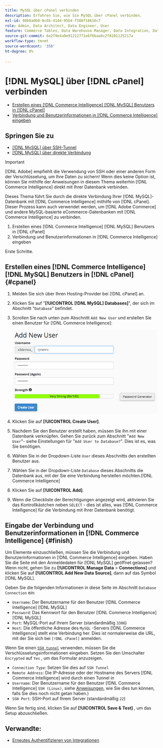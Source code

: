 ```yaml
---
title: MySQL über cPanel verbinden
description: Erfahren Sie, wie Sie MySQL über cPanel verbinden.
exl-id: 90b0a0b0-8c6b-4144-95b4-f588f18616c7
role: Admin, Data Architect, Data Engineer, User
feature: Commerce Tables, Data Warehouse Manager, Data Integration, Data Import/Export, SQL Report Builder
source-git-commit: 6e2f9e4a9e91212771e6f6baa8c2f8101125217a
workflow-type: tm+mt
source-wordcount: '358'
ht-degree: 0%

---
```


# [!DNL MySQL] über [!DNL cPanel] verbinden

* [Erstellen eines  [!DNL Commerce Intelligence] [!DNL MySQL] Benutzers in  [!DNL cPanel]](#cpanel)
* [Verbindung und Benutzerinformationen in [!DNL Commerce Intelligence] eingeben](#finish)

## Springen Sie zu

* [[!DNL MySQL] über SSH-Tunnel](../integrations/mysql-via-ssh-tunnel.md)
* [[!DNL MySQL] über direkte Verbindung](../integrations/mysql-via-a-direct-connection.md)

>[!IMPORTANT]
>
>[!DNL Adobe] empfiehlt die Verwendung von SSH oder einer anderen Form der Verschlüsselung, um Ihre Daten zu sichern! Wenn dies keine Option ist, können Sie mithilfe der Anweisungen in diesem Thema weiterhin [!DNL Commerce Intelligence] direkt mit Ihrer Datenbank verbinden.

Dieses Thema führt Sie durch die direkte Verbindung Ihrer [!DNL MySQL]-Datenbank mit [!DNL Commerce Intelligence] mithilfe von [!DNL cPanel]. Dieser Prozess kann auch verwendet werden, um [!DNL Adobe Commerce] und andere MySQL-basierte eCommerce-Datenbanken mit [!DNL Commerce Intelligence] zu verbinden.

1. Erstellen eines [!DNL Commerce Intelligence] [!DNL MySQL] Benutzers in [!DNL cPanel]
1. Verbindung und Benutzerinformationen in [!DNL Commerce Intelligence] eingeben

Erste Schritte.

## Erstellen eines [!DNL Commerce Intelligence] [!DNL MySQL] Benutzers in [!DNL cPanel] {#cpanel}

1. Melden Sie sich über Ihren Hosting-Provider bei [!DNL cPanel] an.
1. Klicken Sie auf &quot;**[!UICONTROL [!DNL MySQL] Databases]**&quot;, der sich im Abschnitt &quot;`Database`&quot; befindet.
1. Scrollen Sie nach unten zum Abschnitt `Add New User` und erstellen Sie einen Benutzer für [!DNL Commerce Intelligence]:

   ![](../../../assets/create-mbi-mysql-user-cpanel.png)

1. Klicken Sie auf **[!UICONTROL Create User]**.
1. Nachdem Sie den Benutzer erstellt haben, müssen Sie ihn mit einer Datenbank verknüpfen. Gehen Sie zurück zum Abschnitt &quot;`Add New User`&quot;- siehe Einstellungen für &quot;`Add User to Database?`&quot;. Dies ist es, was Sie benötigen.
1. Wählen Sie in der Dropdown-Liste `User` dieses Abschnitts den erstellten Benutzer aus.
1. Wählen Sie in der Dropdown-Liste `Database` dieses Abschnitts die Datenbank aus, mit der Sie eine Verbindung herstellen möchten.[!DNL Commerce Intelligence]
1. Klicken Sie auf **[!UICONTROL Add]**.
1. Wenn die Checkliste der Berechtigungen angezeigt wird, aktivieren Sie das Kontrollkästchen neben `SELECT` - dies ist alles, was [!DNL Commerce Intelligence] für die Verbindung mit Ihrer Datenbank benötigt.

## Eingabe der Verbindung und Benutzerinformationen in [!DNL Commerce Intelligence] {#finish}

Um Elemente einzuschließen, müssen Sie die Verbindung und Benutzerinformationen in [!DNL Commerce Intelligence] eingeben. Haben Sie die Seite mit den Anmeldedaten für [!DNL MySQL] geöffnet gelassen? Wenn nicht, gehen Sie zu **[!UICONTROL Manage Data** > **Connections]** und klicken Sie auf **[!UICONTROL Add New Data Source]**, dann auf das Symbol [!DNL MySQL].

Geben Sie die folgenden Informationen in diese Seite im Abschnitt `Database Connection` ein:

* `Username`: Der Benutzername für den Benutzer [!DNL Commerce Intelligence] [!DNL MySQL]
* `Password`: Das Kennwort für den Benutzer [!DNL Commerce Intelligence] [!DNL MySQL]
* `Port`: MySQL-Port auf Ihrem Server (standardmäßig `3306`)
* `Host`: Die öffentliche Adresse des `MySQL` -Servers [!DNL Commerce Intelligence] stellt eine Verbindung her. Dies ist normalerweise die URL, mit der Sie sich bei `[!DNL cPanel]` anmelden.

Wenn Sie einen [`SSH tunnel`](../integrations/mysql-via-ssh-tunnel.md) verwenden, müssen Sie die Verschlüsselungsinformationen eingeben. Setzen Sie den Umschalter `Encrypted` auf `Yes` , um das Formular anzuzeigen.

* `Connection Type`: Setzen Sie dies auf `SSH Tunnel`
* `Remote Address`: Die IP-Adresse oder der Hostname des Servers [!DNL Commerce Intelligence] wird durch einen Tunnel in
* `Username`: Der Benutzername für den Benutzer [!DNL Commerce Intelligence] `SSH (Linux)`, siehe [Anweisungen](../../../data-analyst/importing-data/integrations/mysql-via-ssh-tunnel.md), wie Sie dies tun können, falls Sie dies noch nicht getan haben.)
* `SSH Port`: SSH-Port auf Ihrem Server (standardmäßig `22`)

Wenn Sie fertig sind, klicken Sie auf **[!UICONTROL Save & Test]** , um das Setup abzuschließen.

## Verwandte:

* [Erneutes Authentifizieren von Integrationen](https://experienceleague.adobe.com/docs/commerce-knowledge-base/kb/how-to/mbi-reauthenticating-integrations.html)
